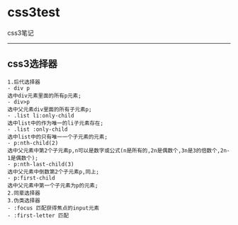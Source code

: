 # css3test
css3笔记

-------------------------

## css3选择器
	1.后代选择器
	- div p
	选中div元素里面的所有p元素;
	- div>p
	选中父元素div里面的所有子元素p;
	- .list li:only-child
	选中list中的作为唯一的li子元素存在;
	- .list :only-child
	选中list中的只有唯一一个子元素的元素;
	- p:nth-child(2)
	选中父元素中第2个子元素p,n可以是数字或公式(n是所有的,2n是偶数个,3n是3的倍数个,2n-1是偶数个);
	- p:nth-last-child(3)
	选中父元素中倒数第2个子元素p,同上;
	- p:first-child
	选中父元素中第一个子元素为p的元素;
	2.同辈选择器
	3.伪类选择器
	- :focus 匹配获得焦点的input元素
	- :first-letter 匹配



